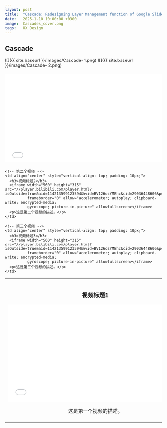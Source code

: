 ```yaml
---
layout: post
title:  "Cascade: Redesigning Layer Management function of Google Slides"
date:   2025-1-10 10:00:00 +0300
image:  Cascades_cover.png
tags:   UX Design
---
```

## Cascade 

![]({{ site.baseurl }}/images/Cascade- 1.png)
![]({{ site.baseurl }}/images/Cascade- 2.png)

<div style="position: relative; padding-bottom: 56.25%; height: 0; overflow: hidden; max-width: 100%; width: 100%; margin: 20px 0;">
  <iframe src="//player.bilibili.com/player.html?isOutside=true&aid=114213599123594&bvid=BV126ozYMEhc&cid=29036448606&p=1&high_quality=1" 
          style="position: absolute; top: 0; left: 0; width: 100%; height: 100%;" 
          frameborder="0" 
          scrolling="no" 
          allowfullscreen="true">
  </iframe>
</div>


<table> 
  <tr>
    <!-- 第一个视频 -->
    <td align="center" style="vertical-align: top; padding: 10px;">
      <h3>视频标题1</h3>
      <iframe width="560" height="315" src="//player.bilibili.com/player.html?isOutside=true&aid=114213599123594&bvid=BV126ozYMEhc&cid=29036448606&p=1&high_quality=1"
              frameborder="0" allow="accelerometer; autoplay; clipboard-write; encrypted-media; 
              gyroscope; picture-in-picture" allowfullscreen></iframe>
      <p>这是第一个视频的描述。</p>
    </td>

    <!-- 第二个视频 -->
    <td align="center" style="vertical-align: top; padding: 10px;">
      <h3>视频标题2</h3>
      <iframe width="560" height="315" src="//player.bilibili.com/player.html?isOutside=true&aid=114213599123594&bvid=BV126ozYMEhc&cid=29036448606&p=1&high_quality=1"
              frameborder="0" allow="accelerometer; autoplay; clipboard-write; encrypted-media; 
              gyroscope; picture-in-picture" allowfullscreen></iframe>
      <p>这是第二个视频的描述。</p>
    </td>

    <!-- 第三个视频 -->
    <td align="center" style="vertical-align: top; padding: 10px;">
      <h3>视频标题3</h3>
      <iframe width="560" height="315" src="//player.bilibili.com/player.html?isOutside=true&aid=114213599123594&bvid=BV126ozYMEhc&cid=29036448606&p=1&high_quality=1"
              frameborder="0" allow="accelerometer; autoplay; clipboard-write; encrypted-media; 
              gyroscope; picture-in-picture" allowfullscreen></iframe>
      <p>这是第三个视频的描述。</p>
    </td>
  </tr>
</table>


